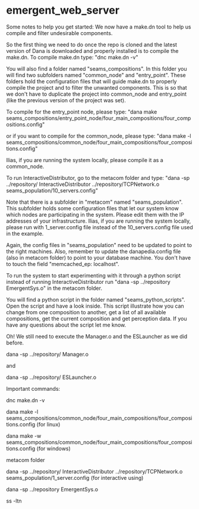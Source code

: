 # emergent_web_server

Some notes to help you get started:
We now have a make.dn tool to help us compile and filter undesirable components.

So the first thing we need to do once the repo is cloned and the latest version of Dana is downloaded and properly installed is to compile the make.dn. To compile make.dn type: "dnc make.dn -v"

You will also find a folder named "seams_compositions". In this folder you will find two subfolders named "common_node" and "entry_point". These folders hold the configuration files that will guide make.dn to properly compile the project and to filter the unwanted components. This is so that we don't have to duplicate the project into common_node and entry_point (like the previous version of the project was set).

To compile for the entry_point node, please type: "dana make seams_compositions/entry_point_node/four_main_compositions/four_compositions.config"

or if you want to compile for the common_node, please type: "dana make -l seams_compositions/common_node/four_main_compositions/four_compositions.config"

Ilias, if you are running the system locally, please compile it as a common_node.

To run InteractiveDistributor, go to the metacom folder and type: "dana -sp ../repository/ InteractiveDistributor ../repository/TCPNetwork.o seams_population/10_servers.config"

Note that there is a subfolder in "metacom" named "seams_population". This subfolder holds some configuration files that let our system know which nodes are participating in the system. Please edit them with the IP addresses of your infrastructure.
Ilias, if you are running the system locally, please run with 1_server.config file instead of the 10_servers.config file used in the example.

Again, the config files in "seams_population" need to be updated to point to the right machines. Also, remember to update the danapedia.config file (also in metacom folder) to point to your database machine. You don't have to touch the field "memcached_ep: localhost".

To run the system to start experimenting with it through a python script instead of running InteractiveDistributor run "dana -sp ../repository EmergentSys.o" in the metacom folder.

You will find a python script in the folder named "seams_python_scripts". Open the script and have a look inside. This script illustrate how you can change from one composition to another, get a list of all available compositions,  get the current composition and get perception data. If you have any questions about the script let me know.  

Oh! We still need to execute the Manager.o and the ESLauncher as we did before.

dana -sp ../repository/ Manager.o

and

dana -sp ../repository/ ESLauncher.o


Important commands:

dnc make.dn -v

dana make -l seams_compositions/common_node/four_main_compositions/four_compositions.config (for linux)

dana make -w seams_compositions/common_node/four_main_compositions/four_compositions.config (for windows)

metacom folder  

dana -sp ../repository/ InteractiveDistributor ../repository/TCPNetwork.o seams_population/1_server.config (for interactive using)

dana -sp ../repository EmergentSys.o

ss -ltn
